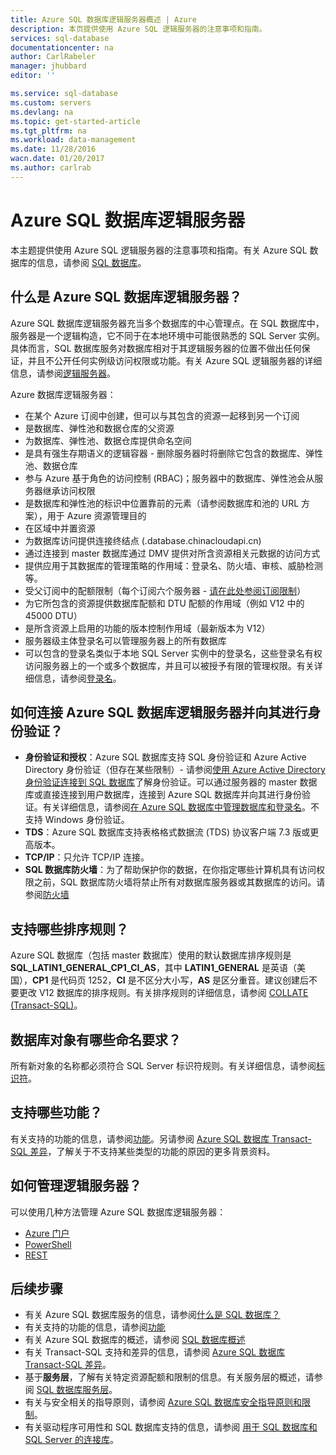 ```yaml
---
title: Azure SQL 数据库逻辑服务器概述 | Azure
description: 本页提供使用 Azure SQL 逻辑服务器的注意事项和指南。
services: sql-database
documentationcenter: na
author: CarlRabeler
manager: jhubbard
editor: ''

ms.service: sql-database
ms.custom: servers
ms.devlang: na
ms.topic: get-started-article
ms.tgt_pltfrm: na
ms.workload: data-management
ms.date: 11/28/2016
wacn.date: 01/20/2017
ms.author: carlrab
---
```


# Azure SQL 数据库逻辑服务器

本主题提供使用 Azure SQL 逻辑服务器的注意事项和指南。有关 Azure SQL 数据库的信息，请参阅 [SQL 数据库](./sql-database-overview.md)。

## 什么是 Azure SQL 数据库逻辑服务器？
Azure SQL 数据库逻辑服务器充当多个数据库的中心管理点。在 SQL 数据库中，服务器是一个逻辑构造，它不同于在本地环境中可能很熟悉的 SQL Server 实例。具体而言，SQL 数据库服务对数据库相对于其逻辑服务器的位置不做出任何保证，并且不公开任何实例级访问权限或功能。有关 Azure SQL 逻辑服务器的详细信息，请参阅[逻辑服务器](./sql-database-server-overview.md)。

Azure 数据库逻辑服务器：

- 在某个 Azure 订阅中创建，但可以与其包含的资源一起移到另一个订阅
- 是数据库、弹性池和数据仓库的父资源
- 为数据库、弹性池、数据仓库提供命名空间
- 是具有强生存期语义的逻辑容器 - 删除服务器时将删除它包含的数据库、弹性池、数据仓库
- 参与 Azure 基于角色的访问控制 (RBAC)；服务器中的数据库、弹性池会从服务器继承访问权限
- 是数据库和弹性池的标识中位置靠前的元素（请参阅数据库和池的 URL 方案），用于 Azure 资源管理目的
- 在区域中并置资源
- 为数据库访问提供连接终结点 (<serverName>.database.chinacloudapi.cn)
- 通过连接到 master 数据库通过 DMV 提供对所含资源相关元数据的访问方式
- 提供应用于其数据库的管理策略的作用域：登录名、防火墙、审核、威胁检测等。
- 受父订阅中的配额限制（每个订阅六个服务器 - [请在此处参阅订阅限制](../azure-subscription-service-limits.md)）
- 为它所包含的资源提供数据库配额和 DTU 配额的作用域（例如 V12 中的 45000 DTU）
- 是所含资源上启用的功能的版本控制作用域（最新版本为 V12）
- 服务器级主体登录名可以管理服务器上的所有数据库
- 可以包含的登录名类似于本地 SQL Server 实例中的登录名，这些登录名有权访问服务器上的一个或多个数据库，并且可以被授予有限的管理权限。有关详细信息，请参阅[登录名](./sql-database-manage-logins.md)。

## 如何连接 Azure SQL 数据库逻辑服务器并向其进行身份验证？

- **身份验证和授权**：Azure SQL 数据库支持 SQL 身份验证和 Azure Active Directory 身份验证（但存在某些限制）- 请参阅[使用 Azure Active Directory 身份验证连接到 SQL 数据库](./sql-database-aad-authentication.md)了解身份验证。可以通过服务器的 master 数据库或直接连接到用户数据库，连接到 Azure SQL 数据库并向其进行身份验证。有关详细信息，请参阅[在 Azure SQL 数据库中管理数据库和登录名](./sql-database-manage-logins.md)。不支持 Windows 身份验证。
- **TDS**：Azure SQL 数据库支持表格格式数据流 (TDS) 协议客户端 7.3 版或更高版本。
- **TCP/IP**：只允许 TCP/IP 连接。
- **SQL 数据库防火墙**：为了帮助保护你的数据，在你指定哪些计算机具有访问权限之前，SQL 数据库防火墙将禁止所有对数据库服务器或其数据库的访问。请参阅[防火墙](./sql-database-firewall-configure.md)

## 支持哪些排序规则？

Azure SQL 数据库（包括 master 数据库）使用的默认数据库排序规则是 **SQL\_LATIN1\_GENERAL\_CP1\_CI\_AS**，其中 **LATIN1\_GENERAL** 是英语（美国），**CP1** 是代码页 1252，**CI** 是不区分大小写，**AS** 是区分重音。建议创建后不要更改 V12 数据库的排序规则。有关排序规则的详细信息，请参阅 [COLLATE (Transact-SQL)](https://msdn.microsoft.com/zh-cn/library/ms184391.aspx)。

## 数据库对象有哪些命名要求？

所有新对象的名称都必须符合 SQL Server 标识符规则。有关详细信息，请参阅[标识符](https://msdn.microsoft.com/zh-cn/library/ms175874.aspx)。

## 支持哪些功能？

有关支持的功能的信息，请参阅[功能](./sql-database-features.md)。另请参阅 [Azure SQL 数据库 Transact-SQL 差异](./sql-database-transact-sql-information.md)，了解关于不支持某些类型的功能的原因的更多背景资料。

## 如何管理逻辑服务器？

可以使用几种方法管理 Azure SQL 数据库逻辑服务器：

- [Azure 门户](./sql-database-manage-portal.md)
- [PowerShell](./sql-database-manage-powershell.md)
- [REST](https://docs.microsoft.com/zh-CN/rest/api/sql/)

## 后续步骤

- 有关 Azure SQL 数据库服务的信息，请参阅[什么是 SQL 数据库？](./sql-database-technical-overview.md)
- 有关支持的功能的信息，请参阅[功能](./sql-database-features.md)
- 有关 Azure SQL 数据库的概述，请参阅 [SQL 数据库概述](./sql-database-overview.md)
- 有关 Transact-SQL 支持和差异的信息，请参阅 [Azure SQL 数据库 Transact-SQL 差异](./sql-database-transact-sql-information.md)。
- 基于**服务层**，了解有关特定资源配额和限制的信息。有关服务层的概述，请参阅 [SQL 数据库服务层](./sql-database-service-tiers.md)。
- 有关与安全相关的指导原则，请参阅 [Azure SQL 数据库安全指导原则和限制](./sql-database-security-guidelines.md)。
- 有关驱动程序可用性和 SQL 数据库支持的信息，请参阅 [用于 SQL 数据库和 SQL Server 的连接库](./sql-database-libraries.md)。

<!---HONumber=Mooncake_0116_2017-->